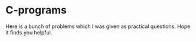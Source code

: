 # C-programs
Here is a bunch of problems which I was given as practical questions. Hope it finds you helpful.
